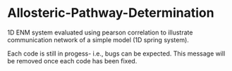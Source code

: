 # Allosteric-Pathway-Determination

1D ENM system evaluated using pearson correlation to illustrate communication network of a simple model (1D spring system). 


Each code is still in progess- i.e., bugs can be expected. This message will be removed once each code has been fixed. 

